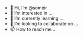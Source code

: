 - 👋 Hi, I’m @someir
- 👀 I’m interested in ...
- 🌱 I’m currently learning ...
- 💞️ I’m looking to collaborate on ...
- 📫 How to reach me ...

<!---
someir/someir is a ✨ special ✨ repository because its `README.md` (this file) appears on your GitHub profile.
You can click the Preview link to take a look at your changes.
--->
